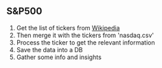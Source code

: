 <h2>S&ampP500</h2>
<ol>
    <li>Get the list of tickers from <a href=https://en.wikipedia.org/wiki/List_of_S%26P_500_companies>Wikipedia</a></li>
    <li>Then merge it with the tickers from 'nasdaq.csv'</li>
    <li>Process the ticker to get the relevant information</li>
    <li>Save the data into a DB</li>
    <li>Gather some info and insights</li>
</ol>